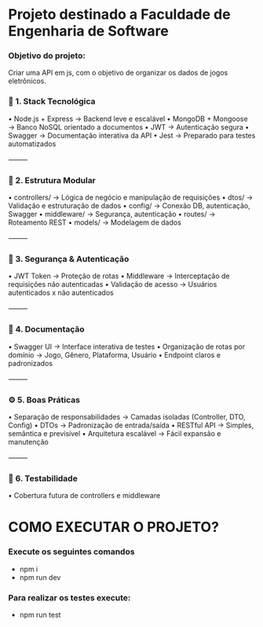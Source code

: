 # Projeto destinado a Faculdade de Engenharia de Software
### Objetivo do projeto:
Criar uma API em js, com o objetivo de organizar os dados de jogos eletrônicos.

### 📌 1. Stack Tecnológica
• Node.js + Express → Backend leve e escalável
• MongoDB + Mongoose → Banco NoSQL orientado a documentos
• JWT → Autenticação segura
• Swagger → Documentação interativa da API
• Jest → Preparado para testes automatizados

⸻

### 🧱 2. Estrutura Modular
• controllers/ → Lógica de negócio e manipulação de requisições
• dtos/ → Validação e estruturação de dados
• config/ → Conexão DB, autenticação, Swagger
• middleware/ → Segurança, autenticação
• routes/  → Roteamento REST
• models/  → Modelagem de dados

⸻

### 🔐 3. Segurança & Autenticação
• JWT Token → Proteção de rotas
• Middleware → Interceptação de requisições não autenticadas
• Validação de acesso → Usuários autenticados x não autenticados

⸻

### 📄 4. Documentação
• Swagger UI → Interface interativa de testes
• Organização de rotas por domínio → Jogo, Gênero, Plataforma, Usuário
• Endpoint claros e padronizados

⸻

### ⚙️ 5. Boas Práticas
• Separação de responsabilidades → Camadas isoladas (Controller, DTO, Config)
• DTOs → Padronização de entrada/saída
• RESTful API → Simples, semântica e previsível
• Arquitetura escalável → Fácil expansão e manutenção

⸻

### 🧪 6. Testabilidade

• Cobertura futura de controllers e middleware

# COMO EXECUTAR O PROJETO?

### Execute os seguintes comandos

- npm i
- npm run dev

### Para realizar os testes execute:

- npm run test

